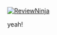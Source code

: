 [![ReviewNinja](https://app.review.ninja/42305587/badge)](https://app.review.ninja/thojansen/review-test)

yeah!

